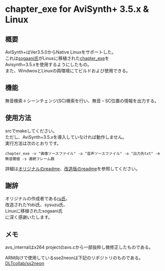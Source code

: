 # chapter_exe for AviSynth+ 3.5.x & Linux
## 概要
AviSynth+はVer3.5.0からNative Linuxをサポートした。  
これは[sogaani氏][1]がLinuxに移植された[chapter_exe][2]を  
Avisynth+3.5.xを使用するようにしたもの。  
また、WindwosとLinuxの両環境にてビルドおよび使用できる。

[1]:https://github.com/sogaani
[2]:https://github.com/sogaani/JoinLogoScp/tree/master/chapter_exe

## 機能
無音検索＋シーンチェンジ(SC)検索を行い、無音・SC位置の情報を出力する。

## 使用方法
srcでmakeしてください。  
ただし、AviSynth+3.5.xを導入していなければ動作しません。  
実行方法は次のとおりです。
````
chapter_exe -v "画像ソースファイル" -a "音声ソースファイル" -o "出力先txt" -m 無音閾値 -s 連続フレーム数
````
詳細は[オリジナルのreadme][3]、[改造版のreadme][4]を参照してください。

[3]:https://github.com/tobitti0/chapter_exe/blob/master/chapter_exe%E8%AA%AD%E3%82%93%E3%81%A7%E3%81%AD.txt
[4]:https://github.com/tobitti0/chapter_exe/blob/master/%E6%94%B9%E9%80%A0%E7%89%88_%E8%AA%AD%E3%82%93%E3%81%A7%E3%81%AD.txt

## 謝辞
オリジナルの作成者である[ru氏][5]、  
改造されたYobi氏、sysuzu氏、  
Linuxに移植されたsogaani氏  
に深く感謝いたします。

[5]:https://github.com/rutice

## メモ
avs\_internalはx264 projectのavs.cから一部抜粋し微修正したものである。  

ARM向けで使用しているsse2neonは下記のリポジトリのものである。  
[DLTcollab/ss2neon][6]  

[6]:https://github.com/DLTcollab/sse2neon

